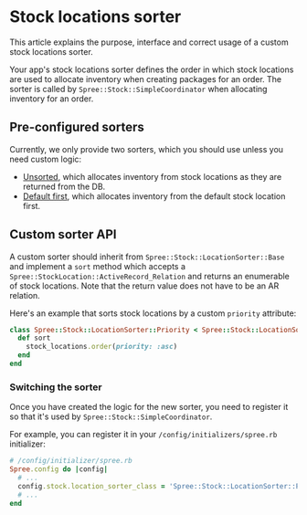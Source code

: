 # Stock locations sorter

This article explains the purpose, interface and correct usage of a custom stock locations sorter.

Your app's stock locations sorter defines the order in which stock locations are used to allocate
inventory when creating packages for an order. The sorter is called by `Spree::Stock::SimpleCoordinator`
when allocating inventory for an order.

## Pre-configured sorters

Currently, we only provide two sorters, which you should use unless you need custom logic:

- [Unsorted](https://github.com/solidusio/solidus/blob/master/core/app/models/spree/stock/location_sorter/unsorted.rb),
  which allocates inventory from stock locations as they are returned from the DB.
- [Default first](https://github.com/solidusio/solidus/blob/master/core/app/models/spree/stock/location_sorter/default_first.rb),
  which allocates inventory from the default stock location first.

## Custom sorter API

A custom sorter should inherit from `Spree::Stock::LocationSorter::Base` and implement a `sort` method
which accepts a `Spree::StockLocation::ActiveRecord_Relation` and returns an enumerable of stock
locations. Note that the return value does not have to be an AR relation.

Here's an example that sorts stock locations by a custom `priority` attribute:

```ruby
class Spree::Stock::LocationSorter::Priority < Spree::Stock::LocationSorter::Base
  def sort
    stock_locations.order(priority: :asc)
  end
end
```

### Switching the sorter

Once you have created the logic for the new sorter, you need to register it so that it's used by
`Spree::Stock::SimpleCoordinator`.

For example, you can register it in your `/config/initializers/spree.rb` initializer:

```ruby
# /config/initializer/spree.rb
Spree.config do |config|
  # ...
  config.stock.location_sorter_class = 'Spree::Stock::LocationSorter::Priority'
  # ...
end
```
